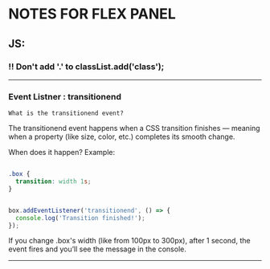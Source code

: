 # NOTES FOR FLEX PANEL

## JS:

### !! Don't add '.' to classList.add('class');
---
### Event Listner : transitionend 
    What is the transitionend event?
The transitionend event happens when a CSS transition finishes — meaning when a property (like size, color, etc.) completes its smooth change.

When does it happen?
Example:
``` css

.box {
  transition: width 1s;
}
```
``` js

box.addEventListener('transitionend', () => {
  console.log('Transition finished!');
});
```

If you change .box's width (like from 100px to 300px), after 1 second, the event fires and you’ll see the message in the console.

 

---